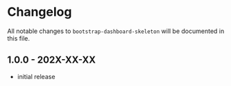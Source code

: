 # Changelog

All notable changes to `bootstrap-dashboard-skeleton` will be documented in this file.

## 1.0.0 - 202X-XX-XX

- initial release
